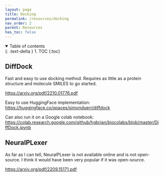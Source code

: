 ```yaml
---
layout: page
title: Docking
permalink: /resources/docking
nav_order: 2
parent: Resources
has_toc: false
---
```


<details open markdown="block">
  <summary>
    Table of contents
  </summary>
  {: .text-delta }
1. TOC
{:toc}
</details>


## DiffDock

Fast and easy to use docking method. Requires as little as a protein structure and molecule SMILES to go started.

https://arxiv.org/pdf/2210.01776.pdf

Easy to use HuggingFace implementation: <br>
https://huggingface.co/spaces/simonduerr/diffdock

Can also run it on a Google colab notebook: <br>
https://colab.research.google.com/github/hgbrian/biocolabs/blob/master/DiffDock.ipynb

## NeuralPLexer

As far as I can tell, NeuralPLexer is not available online and is not open-source. I think it would have been very popular if it was open-source. 

https://arxiv.org/pdf/2209.15171.pdf